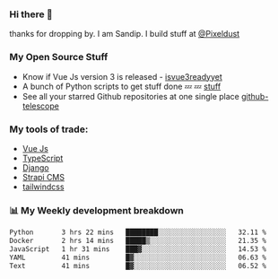 ### Hi there 👋

thanks for dropping by.
I am Sandip. I build stuff at [@Pixeldust](github.com/pixeldust-in/)

###  **My Open Source Stuff**

 - Know if Vue Js version 3 is released -  [isvue3readyyet](https://github.com/sandiprb/isvue3readyyet)
 - A bunch of Python scripts to get stuff done 💤 💤 [stuff](https://github.com/sandiprb/stuff)
 - See all your starred Github repositories at one single place [github-telescope](https://github.com/sandiprb/github-telescope)



###  **My tools of trade:**
 - [Vue Js](https://github.com/vuejs/vue/)
 - [TypeScript](https://github.com/microsoft/TypeScript)
 - [Django](github.com/django/django)
 - [Strapi CMS](github.com/strapi/strapi)
 - [tailwindcss](https://github.com/tailwindlabs/tailwindcss)


###  📊 **My Weekly development breakdown**
<!--START_SECTION:waka-->

```txt
Python       3 hrs 22 mins   ████████░░░░░░░░░░░░░░░░░   32.11 %
Docker       2 hrs 14 mins   █████▒░░░░░░░░░░░░░░░░░░░   21.35 %
JavaScript   1 hr 31 mins    ███▓░░░░░░░░░░░░░░░░░░░░░   14.53 %
YAML         41 mins         █▓░░░░░░░░░░░░░░░░░░░░░░░   06.63 %
Text         41 mins         █▓░░░░░░░░░░░░░░░░░░░░░░░   06.52 %
```

<!--END_SECTION:waka-->
